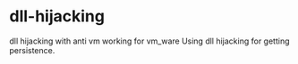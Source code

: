 # dll-hijacking
dll hijacking with anti vm
working for vm_ware Using dll hijacking for getting persistence.
